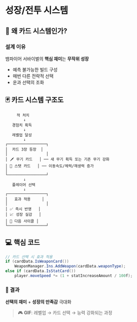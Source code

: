 # 성장/전투 시스템

## 🤔 왜 카드 시스템인가?

### 설계 이유
뱀파이어 서바이벌의 **핵심 재미**는 **무작위 성장**
- 예측 불가능한 빌드 구성
- 매번 다른 전략적 선택
- 운과 선택의 조화

## 🃏 카드 시스템 구조도

```
     적 처치
        ↓
   경험치 획득
        ↓
   레벨업 달성
        ↓
┌─────────────────┐
│  카드 3장 등장  │
│                 │
│ 🗡️ 무기 카드   │ ── 새 무기 획득 또는 기존 무기 강화
│ 💪 스탯 카드   │ ── 이동속도/체력/재생력 증가  
│    
└─────────────────┘
        ↓
   플레이어 선택
        ↓
┌─────────────────┐
│   효과 적용     │
│                 │
│ ✅ 즉시 반영   │
│ 📈 성장 실감   │
│ 🔄 다음 사이클 │
└─────────────────┘
```

## 💻 핵심 코드

```csharp
// 카드 선택 시 효과 적용
if (cardData.IsWeaponCard())
    WeaponManager.Ins.AddWeapon(cardData.weaponType);
else if (cardData.IsStatCard())
    player.moveSpeed *= (1 + statIncreaseAmount / 100f);
```

### 🎯 결과
**선택의 재미** + **성장의 만족감** 극대화

> 🎮 **GIF**: 레벨업 → 카드 선택 → 능력 강화되는 과정 